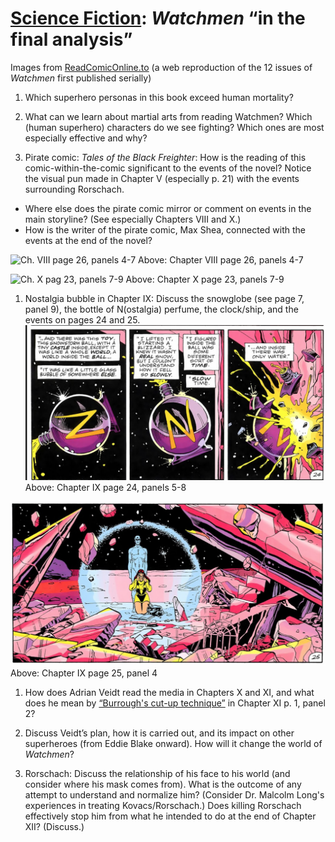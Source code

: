 # [Science Fiction](https://ebeshero.github.io/scienceFiction/): *Watchmen* “in the final analysis”

Images from [ReadComicOnline.to](https://readcomiconline.to/Comic/Watchmen) (a web reproduction of the 12 issues of *Watchmen* first published serially)

1. Which superhero personas in this book exceed human mortality? 

1. What can we learn about martial arts from reading Watchmen? Which (human superhero) characters do we see fighting? 
Which ones are most especially effective and why? 

1. Pirate comic: *Tales of the Black Freighter*: How is the reading of this comic-within-the-comic significant to the events of the novel? Notice the visual pun made in Chapter V (especially p. 21) with the events surrounding Rorschach. 
* Where else does the pirate comic mirror or comment on events in the main storyline? (See especially Chapters VIII and X.)
* How is the writer of the pirate comic, Max Shea, connected with the events at the end of the novel?

![Ch. VIII page 26, panels 4-7](wmCh8_26p4-7.png)
Above: Chapter VIII page 26, panels 4-7

![Ch. X pag 23, panels 7-9](wmCh10_23p7-9.png)
Above: Chapter X page 23, panels 7-9

1. Nostalgia bubble in Chapter IX: Discuss the snowglobe (see page 7, panel 9), the bottle of N(ostalgia) perfume, the clock/ship, and the events on pages 24 and 25. 
![Ch. IX page 24, panels 5-8](wmCh9_24p5-8.png)
Above: Chapter IX page 24, panels 5-8

![Ch. IX page 25, panel 4](wmCh9_25p4.png)
Above: Chapter IX page 25, panel 4

1. How does Adrian Veidt read the media in Chapters X and XI, and what does he mean by [“Burrough's cut-up technique”](https://www.writing.upenn.edu/~afilreis/88v/burroughs-cutup.html) in Chapter XI p. 1, panel 2? 

1. Discuss Veidt’s plan, how it is carried out, and its impact on other superheroes (from Eddie Blake onward). How will it change the world of *Watchmen*? 

1. Rorschach: Discuss the relationship of his face to his world (and consider where his mask comes from). What is the outcome of any attempt to understand and normalize him? (Consider Dr. Malcolm Long's experiences in treating Kovacs/Rorschach.) Does killing Rorschach effectively stop him from what he intended to do at the end of Chapter XII? (Discuss.) 

